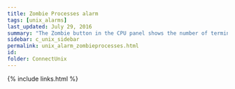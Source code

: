 ```yaml
---
title: ﻿Zombie Processes alarm
tags: [unix_alarms]
last_updated: July 29, 2016
summary: "The Zombie button in the CPU panel shows the number of terminated child processes that have not been acknowledged by their parent process. A high level of zombie processes is indicative of the presence of an inferior program, or an entry in /etc/inittab (or equivalent) preventing init from completing its startup sequence."
sidebar: c_unix_sidebar
permalink: unix_alarm_zombieprocesses.html
id:
folder: ConnectUnix
---
```





{% include links.html %}
